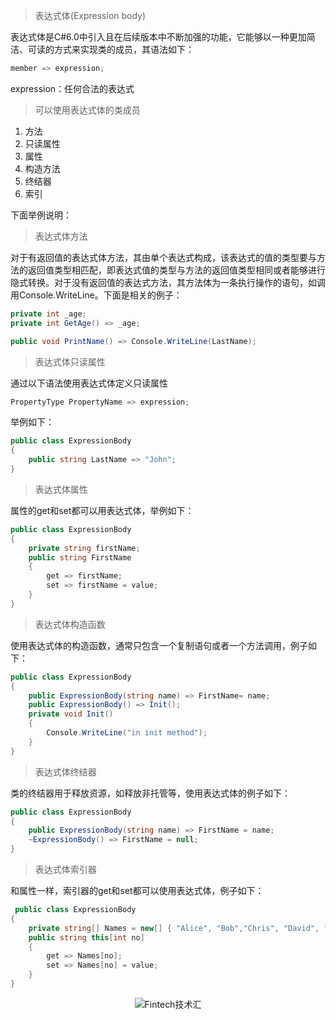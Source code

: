 >表达式体(Expression body)

表达式体是C#6.0中引入且在后续版本中不断加强的功能，它能够以一种更加简洁、可读的方式来实现类的成员，其语法如下：
```c#
member => expression;
```
expression：任何合法的表达式

>可以使用表达式体的类成员
1. 方法
2. 只读属性
3. 属性
4. 构造方法
5. 终结器
6. 索引


下面举例说明：
>表达式体方法

对于有返回值的表达式体方法，其由单个表达式构成，该表达式的值的类型要与方法的返回值类型相匹配，即表达式值的类型与方法的返回值类型相同或者能够进行隐式转换。对于没有返回值的表达式方法，其方法体为一条执行操作的语句，如调用Console.WriteLine。下面是相关的例子：
```c#
private int _age;
private int GetAge() => _age;

public void PrintName() => Console.WriteLine(LastName);
```
>表达式体只读属性

通过以下语法使用表达式体定义只读属性
```c#
PropertyType PropertyName => expression;
```
举例如下：
```c#
public class ExpressionBody
{
    public string LastName => "John";
}
```
>表达式体属性

属性的get和set都可以用表达式体，举例如下：
```c#
public class ExpressionBody
{
    private string firstName;
    public string FirstName
    {
        get => firstName;
        set => firstName = value;
    }
}
```
>表达式体构造函数

使用表达式体的构造函数，通常只包含一个复制语句或者一个方法调用，例子如下：
```c#
public class ExpressionBody
{
    public ExpressionBody(string name) => FirstName= name;
    public ExpressionBody() => Init();
    private void Init()
    {
        Console.WriteLine("in init method");
    }
}
```
>表达式体终结器

类的终结器用于释放资源，如释放非托管等，使用表达式体的例子如下：
```c#
public class ExpressionBody
{
    public ExpressionBody(string name) => FirstName = name;
    ~ExpressionBody() => FirstName = null;
}
```
>表达式体索引器

和属性一样，索引器的get和set都可以使用表达式体，例子如下：
```c#
 public class ExpressionBody
{
    private string[] Names = new[] { "Alice", "Bob","Chris", "David", "Eric" };
    public string this[int no]
    {
        get => Names[no];
        set => Names[no] = value;
    }
}
```

<center/>

![Fintech技术汇](https://img2020.cnblogs.com/blog/498574/202008/498574-20200801213206265-563825556.jpg)
